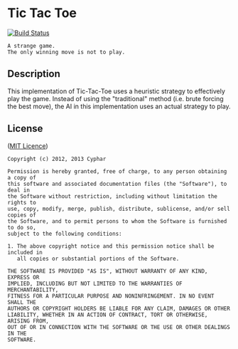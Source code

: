 Tic Tac Toe
===========
[![Build Status](https://travis-ci.org/cyphar/tic-tac-toe.png)](https://travis-ci.org/cyphar/tic-tac-toe)

```
A strange game.
The only winning move is not to play.
```

Description
-----------
This implementation of Tic-Tac-Toe uses a heuristic strategy to effectively play the game. Instead of using the "traditional" method (i.e. brute forcing the best move), the AI in this implementation uses an actual strategy to play.

License
-------
([MIT Licence](http://opensource.org/licenses/mit-license))
```
Copyright (c) 2012, 2013 Cyphar

Permission is hereby granted, free of charge, to any person obtaining a copy of
this software and associated documentation files (the "Software"), to deal in
the Software without restriction, including without limitation the rights to
use, copy, modify, merge, publish, distribute, sublicense, and/or sell copies of
the Software, and to permit persons to whom the Software is furnished to do so,
subject to the following conditions:

1. The above copyright notice and this permission notice shall be included in 
   all copies or substantial portions of the Software.

THE SOFTWARE IS PROVIDED "AS IS", WITHOUT WARRANTY OF ANY KIND, EXPRESS OR
IMPLIED, INCLUDING BUT NOT LIMITED TO THE WARRANTIES OF MERCHANTABILITY,
FITNESS FOR A PARTICULAR PURPOSE AND NONINFRINGEMENT. IN NO EVENT SHALL THE
AUTHORS OR COPYRIGHT HOLDERS BE LIABLE FOR ANY CLAIM, DAMAGES OR OTHER
LIABILITY, WHETHER IN AN ACTION OF CONTRACT, TORT OR OTHERWISE, ARISING FROM,
OUT OF OR IN CONNECTION WITH THE SOFTWARE OR THE USE OR OTHER DEALINGS IN THE
SOFTWARE.
```
